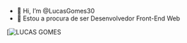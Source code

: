 - 👋 Hi, I’m @LucasGomes30
- 👀 Estou a procura de ser Desenvolvedor Front-End Web

[![LUCAS GOMES](https://url.da.imagem.com "Título opcional")
